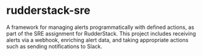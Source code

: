 # rudderstack-sre
A framework for managing alerts programmatically with defined actions, as part of the SRE assignment for RudderStack. This project includes receiving alerts via a webhook, enriching alert data, and taking appropriate actions such as sending notifications to Slack.
